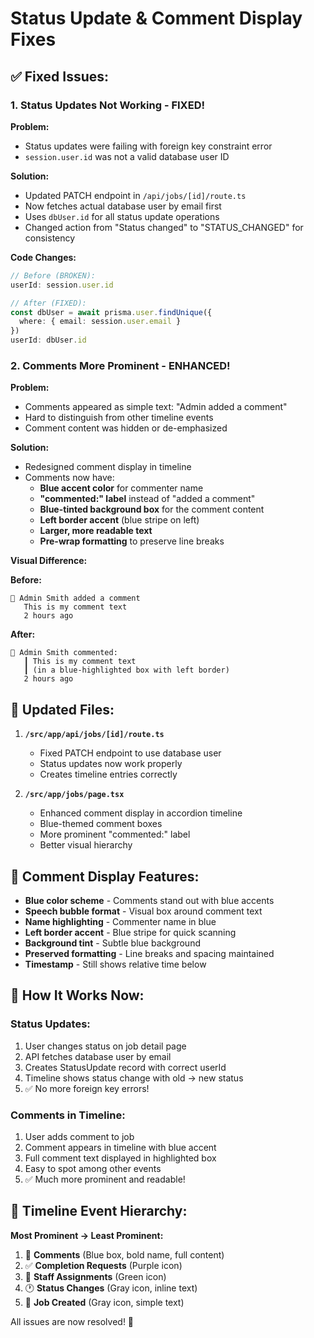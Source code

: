 # Status Update & Comment Display Fixes

## ✅ Fixed Issues:

### 1. **Status Updates Not Working** - FIXED!

**Problem:**
- Status updates were failing with foreign key constraint error
- `session.user.id` was not a valid database user ID

**Solution:**
- Updated PATCH endpoint in `/api/jobs/[id]/route.ts`
- Now fetches actual database user by email first
- Uses `dbUser.id` for all status update operations
- Changed action from "Status changed" to "STATUS_CHANGED" for consistency

**Code Changes:**
```typescript
// Before (BROKEN):
userId: session.user.id

// After (FIXED):
const dbUser = await prisma.user.findUnique({
  where: { email: session.user.email }
})
userId: dbUser.id
```

### 2. **Comments More Prominent** - ENHANCED!

**Problem:**
- Comments appeared as simple text: "Admin added a comment"
- Hard to distinguish from other timeline events
- Comment content was hidden or de-emphasized

**Solution:**
- Redesigned comment display in timeline
- Comments now have:
  - **Blue accent color** for commenter name
  - **"commented:" label** instead of "added a comment"
  - **Blue-tinted background box** for the comment content
  - **Left border accent** (blue stripe on left)
  - **Larger, more readable text**
  - **Pre-wrap formatting** to preserve line breaks

**Visual Difference:**

**Before:**
```
💬 Admin Smith added a comment
   This is my comment text
   2 hours ago
```

**After:**
```
💬 Admin Smith commented:
   ┃ This is my comment text
   ┃ (in a blue-highlighted box with left border)
   2 hours ago
```

## 📝 Updated Files:

1. **`/src/app/api/jobs/[id]/route.ts`**
   - Fixed PATCH endpoint to use database user
   - Status updates now work properly
   - Creates timeline entries correctly

2. **`/src/app/jobs/page.tsx`**
   - Enhanced comment display in accordion timeline
   - Blue-themed comment boxes
   - More prominent "commented:" label
   - Better visual hierarchy

## 🎨 Comment Display Features:

- **Blue color scheme** - Comments stand out with blue accents
- **Speech bubble format** - Visual box around comment text
- **Name highlighting** - Commenter name in blue
- **Left border accent** - Blue stripe for quick scanning
- **Background tint** - Subtle blue background
- **Preserved formatting** - Line breaks and spacing maintained
- **Timestamp** - Still shows relative time below

## 🔄 How It Works Now:

### Status Updates:
1. User changes status on job detail page
2. API fetches database user by email
3. Creates StatusUpdate record with correct userId
4. Timeline shows status change with old → new status
5. ✅ No more foreign key errors!

### Comments in Timeline:
1. User adds comment to job
2. Comment appears in timeline with blue accent
3. Full comment text displayed in highlighted box
4. Easy to spot among other events
5. ✅ Much more prominent and readable!

## 🎯 Timeline Event Hierarchy:

**Most Prominent → Least Prominent:**
1. 💬 **Comments** (Blue box, bold name, full content)
2. ✅ **Completion Requests** (Purple icon)
3. 👤 **Staff Assignments** (Green icon)
4. 🕐 **Status Changes** (Gray icon, inline text)
5. 🏁 **Job Created** (Gray icon, simple text)

All issues are now resolved! 🎉
